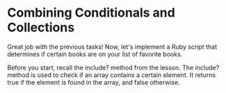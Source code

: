 # Combining Conditionals and Collections

Great job with the previous tasks! Now, let's implement a Ruby script that determines if certain books are on your list of favorite books.

Before you start, recall the include? method from the lesson. The include? method is used to check if an array contains a certain element. It returns true if the element is found in the array, and false otherwise.